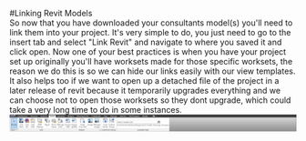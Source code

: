 #Linking Revit Models 
<br>
So now that you have downloaded your consultants model(s) you'll need to link them into your project. It's very simple to do, you just need to go to the insert tab and select "Link Revit" and navigate to where you saved it and click open. Now one of your best practices is when you have your project set up originally you'll have worksets made for those specific worksets, the reason we do this is so we can hide our links easily with our view templates. It also helps too if we want to open up a detached file of the project in a later release of revit because it temporarily upgrades everything and we can choose not to open those worksets so they dont upgrade, which could take a very long time to do in some instances. 
<img src="images/8/LinkRevitTab.png">
